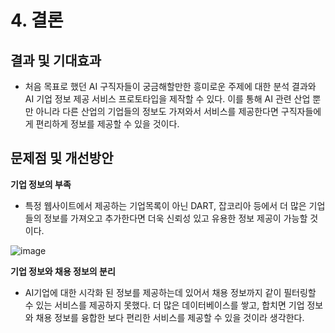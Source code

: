 # __4. 결론__
  
## __결과 및 기대효과__

- 처음 목표로 했던 AI 구직자들이 궁금해할만한 흥미로운 주제에 대한 분석 결과와 AI 기업 정보 제공 서비스 프로토타입을 제작할 수 있다.
이를 통해 AI 관련 산업 뿐만 아니라 다른 산업의 기업들의 정보도 가져와서 서비스를 제공한다면 구직자들에게 편리하게 정보를 제공할 수 있을 것이다.

## __문제점 및 개선방안__

__기업 정보의 부족__ 
- 특정 웹사이트에서 제공하는 기업목록이 아닌 DART, 잡코리아 등에서 더 많은 기업들의 정보를 가져오고 추가한다면 더욱 신뢰성 있고 유용한 정보 제공이 가능할 것이다.
  
![image](https://github.com/user-attachments/assets/783be2fe-6d07-4301-8a12-59c153e3ebb5)



__기업 정보와 채용 정보의 분리__ 
- AI기업에 대한 시각화 된 정보를 제공하는데 있어서 채용 정보까지 같이 필터링할 수 있는 서비스를 제공하지 못했다. 
더 많은 데이터베이스를 쌓고, 합치면 기업 정보와 채용 정보를 융합한 보다 편리한 서비스를 제공할 수 있을 것이라 생각한다.

